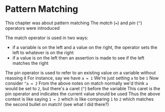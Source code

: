 # Pattern Matching
This chapter was about pattern matching
The *match* (`=`) and *pin* (`^`) operators were introduced

The match operator is used in two ways:
- if a variable is on the left and a value on the right, the operator sets the left to whatever is on the right
- if a value is on the left then an assertion is made to see if the left matches the right

The pin operator is used to refer to an existing value on a variable without reassing it
For instance, say we have `a = 1`
We're just setting `a` to be `1`
Now consider `^a = 2`
From the above notes on match normally we'd think `a` would be set to `2`, but there's a caret (`^`) before the variable
This caret is the pin operator and indicates the current value should be used
Thus the above context is like saying `1 = 2` which is like comparing `1` to `2` which matches the second bullet on match! (see what I did there?)
